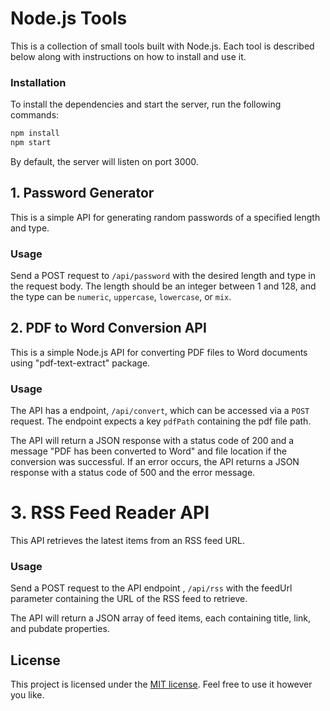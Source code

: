 # Node.js Tools

This is a collection of small tools built with Node.js. Each tool is described below along with instructions on how to install and use it.

### Installation

To install the dependencies and start the server, run the following commands:

```bash
npm install
npm start
```
By default, the server will listen on port 3000.

## 1. Password Generator

This is a simple API for generating random passwords of a specified length and type.

### Usage

Send a POST request to `/api/password` with the desired length and type in the request body. The length should be an integer between 1 and 128, and the type can be `numeric`, `uppercase`, `lowercase`, or `mix`.

## 2. PDF to Word Conversion API

This is a simple Node.js API for converting PDF files to Word documents using "pdf-text-extract" package.

### Usage

The API has a endpoint, `/api/convert`, which can be accessed via a `POST` request. The endpoint expects a  key `pdfPath` containing the pdf file path.

The API will return a JSON response with a status code of 200 and a message "PDF has been converted to Word" and file location if the conversion was successful. If an error occurs, the API returns a JSON response with a status code of 500 and the error message.

# 3. RSS Feed Reader API

This API retrieves the latest items from an RSS feed URL.

### Usage

Send a POST request to the API endpoint , `/api/rss` with the feedUrl parameter containing the URL of the RSS feed to retrieve.

The API will return a JSON array of feed items, each containing title, link, and pubdate properties.

## License

This project is licensed under the [MIT license](https://opensource.org/licenses/MIT). Feel free to use it however you like.





